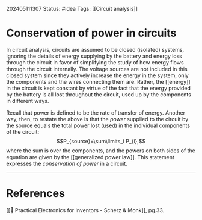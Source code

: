 202405111307
Status: #idea
Tags: [[Circuit analysis]]

# Conservation of power in circuits

In circuit analysis, circuits are assumed to be closed (isolated) systems, ignoring the details of energy supplying by the battery and energy loss through the circuit in favor of simplifying the study of how energy flows through the circuit internally. The voltage sources are not included in this closed system since they actively increase the energy in the system, only the components and the wires connecting them are. Rather, the [[energy]] in the circuit is kept constant by virtue of the fact that the energy provided by the battery is all lost throughout the circuit, used up by the components in different ways. 

Recall that power is defined to be the rate of transfer of energy. Another way, then, to restate the above is that the *power* supplied to the circuit by the source equals the total power lost (used) in the individual components of the circuit:
$$P_{source}=\sum\limits_i P_{i},$$
where the sum is over the components, and the powers on both sides of the equation are given by the [[generalized power law]]. This statement expresses the *conservation of power* in a circuit.

___
# References
[[📕 Practical Electronics for Inventors - Scherz & Monk]], pg.33.